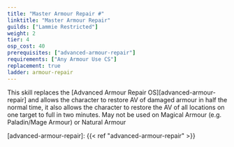```yaml
---
title: "Master Armour Repair #"
linktitle: "Master Armour Repair"
guilds: ["Lammie Restricted"]
weight: 2
tier: 4
osp_cost: 40
prerequisites: ["advanced-armour-repair"]
requirements: ["Any Armour Use CS"]
replacement: true
ladder: armour-repair
---
```

This skill replaces the [Advanced Armour Repair OS][advanced-armour-repair] and allows the character to restore AV of damaged armour in half the normal time, it also allows the character to restore the AV of all locations on one target to full in two minutes. May not be used on Magical Armour (e.g. Paladin/Mage Armour) or Natural Armour

[advanced-armour-repair]: {{< ref "advanced-armour-repair" >}}
